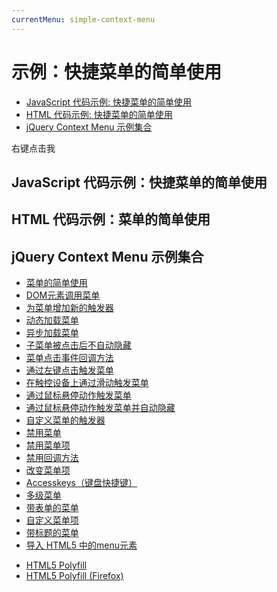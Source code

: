 ```yaml
---
currentMenu: simple-context-menu
---
```


# 示例：快捷菜单的简单使用

<!-- START doctoc generated TOC please keep comment here to allow auto update -->
<!-- DON'T EDIT THIS SECTION, INSTEAD RE-RUN doctoc TO UPDATE -->


- [JavaScript 代码示例: 快捷菜单的简单使用](#example-code-simple-context-menu)
- [HTML 代码示例: 快捷菜单的简单使用](#example-html-simple-context-menu)
- [jQuery Context Menu 示例集合](#jquery-context-menu-demo-gallery)

<!-- END doctoc generated TOC please keep comment here to allow auto update -->

<span class="context-menu-one btn btn-neutral">右键点击我</span>

## JavaScript 代码示例：快捷菜单的简单使用

<script type="text/javascript" class="showcase">
    $(function() {
        $.contextMenu({
            selector: '.context-menu-one',
            callback: function(key, options) {
                var m = "clicked: " + key;
                window.console && console.log(m) || alert(m);
            },
            items: {
                "edit": {name: "编辑", icon: "edit"},
                "cut": {name: "剪切", icon: "cut"},
               copy: {name: "复制", icon: "copy"},
                "paste": {name: "粘贴", icon: "paste"},
                "delete": {name: "删除", icon: "delete"},
                "sep1": "---------",
                "quit": {name: "退出", icon: function(){
                    return 'context-menu-icon context-menu-icon-quit';
                }}
            }
        });

        $('.context-menu-one').on('click', function(e){
            console.log('你点击了：', this);
        })    
    });
</script>

## HTML 代码示例：菜单的简单使用
<div style="display:none;" class="showcase" data-showcase-import=".context-menu-one"></div>

## jQuery Context Menu 示例集合

*   [菜单的简单使用](demo.html)
*   [DOM元素调用菜单](demo/on-dom-element.html)
*   [为菜单增加新的触发器](demo/dynamic.html)
*   [动态加载菜单](demo/dynamic-create.html)
*   [异步加载菜单](demo/async-create.html)
*   [子菜单被点击后不自动隐藏](demo/keeping-contextmenu-open.html)
*   [菜单点击事件回调方法](demo/callback.html)
*   [通过左键点击触发菜单](demo/trigger-left-click.html)
*   [在触控设备上通过滑动触发菜单](demo/trigger-swipe.html)
*   [通过鼠标悬停动作触发菜单](demo/trigger-hover.html)
*   [通过鼠标悬停动作触发菜单并自动隐藏](demo/trigger-hover-autohide.html)
*   [自定义菜单的触发器](demo/trigger-custom.html)
*   [禁用菜单](demo/disabled-menu.html)
*   [禁用菜单项](demo/disabled.html)
*   [禁用回调方法](demo/disabled-callback.html)
*   [改变菜单项](demo/disabled-changing.html)
*   [Accesskeys（键盘快捷键）](demo/accesskeys.html)
*   [多级菜单](demo/sub-menus.html)
*   [带表单的菜单](demo/input.html)
*   [自定义菜单项](demo/custom-command.html)
*   [带标题的菜单](demo/menu-title.html)
*   [导入 HTML5 中的menu元素<menu type="context">](demo/html5-import.html)
*   [HTML5 Polyfill](demo/html5-polyfill.html)
*   [HTML5 Polyfill (Firefox)](demo/html5-polyfill-firefox8.html)
